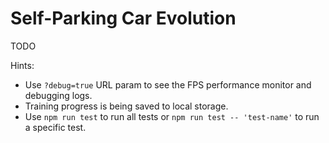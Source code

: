 # Self-Parking Car Evolution

TODO

Hints:

- Use `?debug=true` URL param to see the FPS performance monitor and debugging logs.
- Training progress is being saved to local storage.
- Use `npm run test` to run all tests or `npm run test -- 'test-name'` to run a specific test.

